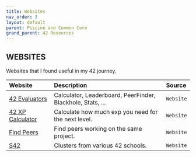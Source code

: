 ```yaml
---
title: Websites
nav_order: 3
layout: default
parent: Piscine and Common Core
grand_parent: 42 Resources
---
```


## **WEBSITES**

Websites that I found useful in my 42 journey.

| Website | Description | Source |
| :------ | :---------- | :----- |
| [42 Evaluators](https://42evaluators.com)   | Calculator, Leaderboard, PeerFinder, Blackhole, Stats, ... | `Website` |
| [42 XP Calculator](https://42.tbailleu.dev) | Calculate how much exp you need for the next level.        | `Website` |
| [Find Peers](https://find-peers.codam.nl)   | Find peers working on the same project.                    | `Website` |
| [S42](https://s42.app)                      | Clusters from various 42 schools.                          | `Website` |